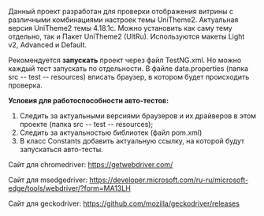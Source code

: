 Данный проект разработан для проверки отображения витрины с различными комбинациями настроек темы UniTheme2.
Актуальная версия UniTheme2 темы 4.18.1c. Можно установить как саму тему отдельно, так и Пакет UniTheme2 (UltRu).
Используются макеты Light v2, Advanced и Default.

Рекомендуется **запускать** проект через файл TestNG.xml. Но можно каждый тест запускать по отдельности.
В файле data.properties (папка src -- test -- resources) вписать браузер, в котором будет происходить проверка.

**Условия для работоспособности авто-тестов:**
1) Следить за актуальными версиями браузеров и их драйверов в этом проекте (папка src -- test -- resources);
2) Следить за актуальностью библиотек (файл pom.xml) 
3) В класс Constants добавить актуальную ссылку, на которой будут запускаться авто-тесты.


Сайт для chromedriver: https://getwebdriver.com/

Сайт для msedgedriver: https://developer.microsoft.com/ru-ru/microsoft-edge/tools/webdriver/?form=MA13LH

Сайт для geckodriver: https://github.com/mozilla/geckodriver/releases

